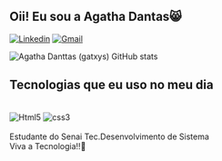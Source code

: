 ## Oii! Eu sou a Agatha Dantas😸

[![Linkedin](https://img.shields.io/badge/LinkedIn-0077B5?style=for-the-badge&logo=linkedin&logoColor=white)](https://www.linkedin.com/in/agathadanttas)
[![Gmail](https://img.shields.io/badge/Gmail-D14836?style=for-the-badge&logo=gmail&logoColor=white)](https://mail.google.com/mail/u/0/?hl=pt-BR&hl=pt_PT#inbox)

![Agatha Danttas (gatxys) GitHub stats](https://github-readme-stats.vercel.app/api?username=agathadanttas&show_icons=true&theme=tokyonight)

## Tecnologias que eu uso no meu dia 

<div style="display: inline_block"> <br/>
 <img align="center" alt="Html5" src="https://img.shields.io/badge/HTML5-E34F26?style=for-the-badge&logo=html5&logoColor=white"/> <img align="center" alt="css3" src="https://img.shields.io/badge/CSS3-1572B6?style=for-the-badge&logo=css3&logoColor=white"/>
</div><br/> 
Estudante do Senai Tec.Desenvolvimento de Sistema <br>
Viva a Tecnologia!!🧠
